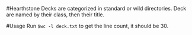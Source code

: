 #Hearthstone
Decks are categorized in standard or wild directories.
Deck are named by their class, then their title.

#Usage
Run `$wc -l deck.txt` to get the line count, it should be 30.
